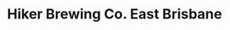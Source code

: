 ---
title: "Hiker Brewing Co. East Brisbane"
url: /brisbane/hiker-brewing-co-east-brisbane/
shop: beverages
---